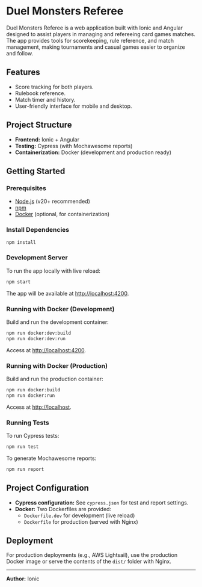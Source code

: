 # Duel Monsters Referee

Duel Monsters Referee is a web application built with Ionic and Angular designed to assist players in managing and refereeing card games matches. The app provides tools for scorekeeping, rule reference, and match management, making tournaments and casual games easier to organize and follow.

## Features

- Score tracking for both players.
- Rulebook reference.
- Match timer and history.
- User-friendly interface for mobile and desktop.

## Project Structure

- **Frontend:** Ionic + Angular
- **Testing:** Cypress (with Mochawesome reports)
- **Containerization:** Docker (development and production ready)

## Getting Started

### Prerequisites

- [Node.js](https://nodejs.org/) (v20+ recommended)
- [npm](https://www.npmjs.com/)
- [Docker](https://www.docker.com/products/docker-desktop/) (optional, for containerization)

### Install Dependencies

```bash
npm install
```

### Development Server

To run the app locally with live reload:

```bash
npm start
```

The app will be available at [http://localhost:4200](http://localhost:4200).

### Running with Docker (Development)

Build and run the development container:

```bash
npm run docker:dev:build
npm run docker:dev:run
```

Access at [http://localhost:4200](http://localhost:4200).

### Running with Docker (Production)

Build and run the production container:

```bash
npm run docker:build
npm run docker:run
```

Access at [http://localhost](http://localhost).

### Running Tests

To run Cypress tests:

```bash
npm run test
```

To generate Mochawesome reports:

```bash
npm run report
```

## Project Configuration

- **Cypress configuration:** See `cypress.json` for test and report settings.
- **Docker:** Two Dockerfiles are provided:
  - `Dockerfile.dev` for development (live reload)
  - `Dockerfile` for production (served with Nginx)

## Deployment

For production deployments (e.g., AWS Lightsail), use the production Docker image or serve the contents of the `dist/` folder with Nginx.

---

**Author:** Ionic
